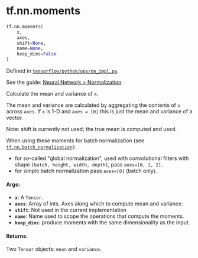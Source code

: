 <div itemscope itemtype="http://developers.google.com/ReferenceObject">
<meta itemprop="name" content="tf.nn.moments" />
</div>

# tf.nn.moments

``` python
tf.nn.moments(
    x,
    axes,
    shift=None,
    name=None,
    keep_dims=False
)
```



Defined in [`tensorflow/python/ops/nn_impl.py`](https://www.tensorflow.org/code/tensorflow/python/ops/nn_impl.py).

See the guide: [Neural Network > Normalization](../../../../api_guides/python/nn.md#Normalization)

Calculate the mean and variance of `x`.

The mean and variance are calculated by aggregating the contents of `x`
across `axes`.  If `x` is 1-D and `axes = [0]` this is just the mean
and variance of a vector.

Note: shift is currently not used; the true mean is computed and used.

When using these moments for batch normalization (see
<a href="../../tf/nn/batch_normalization.md"><code>tf.nn.batch_normalization</code></a>):

 * for so-called "global normalization", used with convolutional filters with
   shape `[batch, height, width, depth]`, pass `axes=[0, 1, 2]`.
 * for simple batch normalization pass `axes=[0]` (batch only).

#### Args:

* <b>`x`</b>: A `Tensor`.
* <b>`axes`</b>: Array of ints.  Axes along which to compute mean and
    variance.
* <b>`shift`</b>: Not used in the current implementation
* <b>`name`</b>: Name used to scope the operations that compute the moments.
* <b>`keep_dims`</b>: produce moments with the same dimensionality as the input.


#### Returns:

Two `Tensor` objects: `mean` and `variance`.